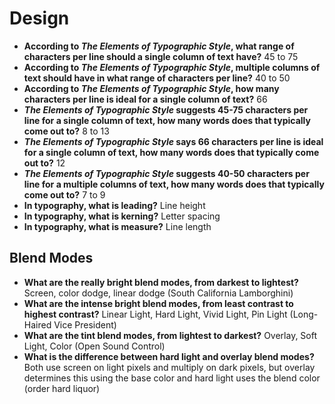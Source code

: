 # Design

- **According to *The Elements of Typographic Style*, what range of characters per line should a single column of text have?** 45 to 75
- **According to *The Elements of Typographic Style*, multiple columns of text should have in what range of characters per line?** 40 to 50
- **According to *The Elements of Typographic Style*, how many characters per line is ideal for a single column of text?** 66
- ***The Elements of Typographic Style* suggests 45-75 characters per line for a single column of text, how many words does that typically come out to?** 8 to 13
- ***The Elements of Typographic Style* says 66 characters per line is ideal for a single column of text, how many words does that typically come out to?** 12
- ***The Elements of Typographic Style* suggests 40-50 characters per line for a multiple columns of text, how many words does that typically come out to?** 7 to 9
- **In typography, what is leading?** Line height
- **In typography, what is kerning?** Letter spacing
- **In typography, what is measure?** Line length

## Blend Modes

- **What are the really bright blend modes, from darkest to lightest?** Screen, color dodge, linear dodge (South California Lamborghini)
- **What are the intense bright blend modes, from least contrast to highest contrast?** Linear Light, Hard Light, Vivid Light, Pin Light (Long-Haired Vice President)
- **What are the tint blend modes, from lightest to darkest?** Overlay, Soft Light, Color (Open Sound Control)
- **What is the difference between hard light and overlay blend modes?** Both use screen on light pixels and multiply on dark pixels, but overlay determines this using the base color and hard light uses the blend color (order hard liquor)
